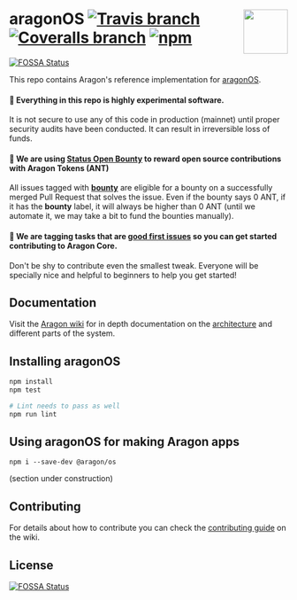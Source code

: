 # aragonOS <img align="right" src="https://raw.githubusercontent.com/aragon/issues/master/logo.png" height="80px" /> [![Travis branch](https://img.shields.io/travis/aragon/aragonOS/master.svg?style=for-the-badge)](https://travis-ci.org/aragon/aragonOS) [![Coveralls branch](https://img.shields.io/coveralls/aragon/aragonOS/master.svg?style=for-the-badge)](https://coveralls.io/github/aragon/aragonOS?branch=master) [![npm](https://img.shields.io/npm/v/@aragon/os.svg?style=for-the-badge)](https://www.npmjs.com/package/@aragon/os)[![FOSSA Status](https://app.fossa.io/api/projects/git%2Bgithub.com%2Faragon%2FaragonOS.svg?type=shield)](https://app.fossa.io/projects/git%2Bgithub.com%2Faragon%2FaragonOS?ref=badge_shield)


This repo contains Aragon's reference implementation for [aragonOS](https://wiki.aragon.one/dev/aragonOS_index/).

#### 🚨 Everything in this repo is highly experimental software.
It is not secure to use any of this code in production (mainnet) until proper security audits have been conducted. It can result in irreversible loss of funds.

#### 🦋 We are using [Status Open Bounty](http://openbounty.status.im/app) to reward open source contributions with Aragon Tokens (ANT)
All issues tagged with **[bounty](https://github.com/aragon/aragonOS/labels/bounty)** are eligible for a bounty on a successfully merged Pull Request that solves the issue. Even if the bounty says 0 ANT, if it has the **bounty** label, it will always be higher than 0 ANT (until we automate it, we may take a bit to fund the bounties manually).

#### 👋 We are tagging tasks that are [good first issues](https://github.com/aragon/aragonOS/issues?q=is%3Aissue+is%3Aopen+label%3A%22good+first+issue%22) so you can get started contributing to Aragon Core.
Don't be shy to contribute even the smallest tweak. Everyone will be specially nice and helpful to beginners to help you get started!

## Documentation

Visit the [Aragon wiki](https://wiki.aragon.one/dev/aragonOS_index/) for in depth documentation on the [architecture](https://wiki.aragon.one/documentation/aragonOS/) and different parts of the system.

## Installing aragonOS

```sh
npm install
npm test

# Lint needs to pass as well
npm run lint
```

## Using aragonOS for making Aragon apps

```
npm i --save-dev @aragon/os
```

(section under construction)

## Contributing

For details about how to contribute you can check the [contributing guide](https://wiki.aragon.one/dev/aragonOS_how_to_contribute/) on the wiki.


## License
[![FOSSA Status](https://app.fossa.io/api/projects/git%2Bgithub.com%2Faragon%2FaragonOS.svg?type=large)](https://app.fossa.io/projects/git%2Bgithub.com%2Faragon%2FaragonOS?ref=badge_large)